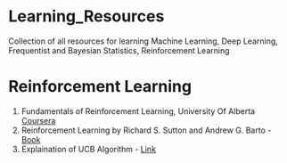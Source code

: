# Learning_Resources
Collection of all resources for learning Machine Learning, Deep Learning, Frequentist and Bayesian Statistics, Reinforcement Learning

# Reinforcement Learning
1. Fundamentals of Reinforcement Learning, University Of Alberta [Coursera](https://www.coursera.org/learn/fundamentals-of-reinforcement-learning/)
2. Reinforcement Learning by Richard S. Sutton and Andrew G. Barto - [Book](https://d3c33hcgiwev3.cloudfront.net/Ph9QFZnEEemRfw7JJ0OZYA_808e8e7d9a544e1eb31ad11069d45dc4_RLbook2018.pdf?Expires=1585872000&Signature=TTRKWTLMDipUG~Q5l958FwX4NBfU0hVfBHTnpC9pLRmUl8y~ZEKZxE8c6rMxaBZNpiu9eERLQrypaPywBFgV47AHDwcg6Oeni383Jn5GIxjp5FoO-JwbCg-pwXt7erH3VEaWLn8as5UpuzHHbzN6wRdsOMYA92pdwmd6lngtCpk_&Key-Pair-Id=APKAJLTNE6QMUY6HBC5A) 
3. Explaination of UCB Algorithm - [Link](https://www.geeksforgeeks.org/upper-confidence-bound-algorithm-in-reinforcement-learning/)
